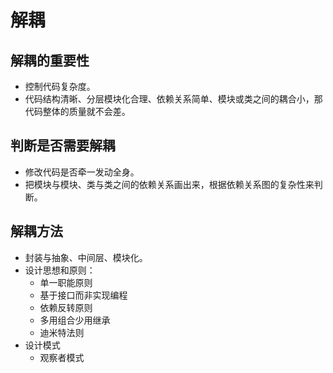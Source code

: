# 解耦

## 解耦的重要性
- 控制代码复杂度。
- 代码结构清晰、分层模块化合理、依赖关系简单、模块或类之间的耦合小，那代码整体的质量就不会差。

## 判断是否需要解耦
- 修改代码是否牵一发动全身。
- 把模块与模块、类与类之间的依赖关系画出来，根据依赖关系图的复杂性来判断。

## 解耦方法
- 封装与抽象、中间层、模块化。
- 设计思想和原则：
    - 单一职能原则
    - 基于接口而非实现编程
    - 依赖反转原则
    - 多用组合少用继承
    - 迪米特法则
- 设计模式
    - 观察者模式